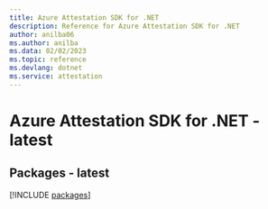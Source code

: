 ```yaml
---
title: Azure Attestation SDK for .NET
description: Reference for Azure Attestation SDK for .NET
author: anilba06
ms.author: anilba
ms.data: 02/02/2023
ms.topic: reference
ms.devlang: dotnet
ms.service: attestation
---
```

# Azure Attestation SDK for .NET - latest
## Packages - latest
[!INCLUDE [packages](attestation-index.md)]